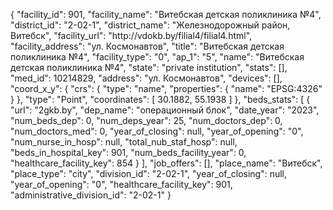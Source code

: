 {
    "facility_id": 901,
    "facility_name": "Витебская детская поликлиника №4",
    "district_id": "2-02-1",
    "district_name": "Железнодорожный район, Витебск",
    "facility_url": "http:\/\/vdokb.by\/filial4\/filial4.html",
    "facility_address": "ул. Космонавтов",
    "title": "Витебская детская поликлиника №4",
    "facility_type": "0",
    "ap_1": "5",
    "name": "Витебская детская поликлиника №4",
    "state": "private institution",
    "stats": [],
    "med_id": 10214829,
    "address": "ул. Космонавтов",
    "devices": [],
    "coord_x_y": {
        "crs": {
            "type": "name",
            "properties": {
                "name": "EPSG:4326"
            }
        },
        "type": "Point",
        "coordinates": [
            30.1882,
            55.1938
        ]
    },
    "beds_stats": [
        {
            "url": "2gkb.by",
            "dep_name": "операционный блок",
            "date_year": "2023",
            "num_beds_dep": 0,
            "num_deps_year": 25,
            "num_doctors_dep": 0,
            "num_doctors_med": 0,
            "year_of_closing": null,
            "year_of_opening": "0",
            "num_nurse_in_hosp": null,
            "total_nub_staf_hosp": null,
            "beds_in_hospital_key": 901,
            "num_beds_facility_year": 0,
            "healthcare_facility_key": 854
        }
    ],
    "job_offers": [],
    "place_name": "Витебск",
    "place_type": "city",
    "division_id": "2-02-1",
    "year_of_closing": null,
    "year_of_opening": "0",
    "healthcare_facility_key": 901,
    "administrative_division_id": "2-02-1"
}